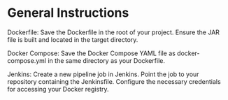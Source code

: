# General Instructions

Dockerfile:
    Save the Dockerfile in the root of your project.
    Ensure the JAR file is built and located in the target directory.

Docker Compose:
    Save the Docker Compose YAML file as docker-compose.yml in the same directory as your Dockerfile.

Jenkins:
    Create a new pipeline job in Jenkins.
    Point the job to your repository containing the Jenkinsfile.
    Configure the necessary credentials for accessing your Docker registry.
